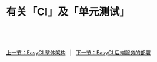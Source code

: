 # 有关「CI」及「单元测试」

<br/><br/><br/>

<div id="bom">
    <a href="./intro_framework.md">上一节：EasyCI 整体架构</a>
    &nbsp;&nbsp;|&nbsp;&nbsp;
    <a href="./install_back_end.md">下一节：EasyCI 后端服务的部署</a>
</div>

<link rel="stylesheet" rev="stylesheet" href="./assets/css/easy-ci.css" type="text/css"/>